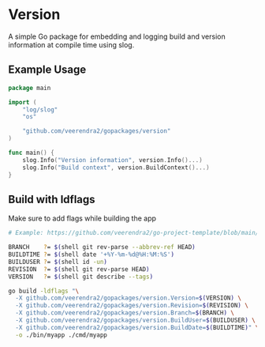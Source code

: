 # Version

A simple Go package for embedding and logging build and version information at compile time using slog.

## Example Usage

```go
package main

import (
    "log/slog"
    "os"

    "github.com/veerendra2/gopackages/version"
)

func main() {
    slog.Info("Version information", version.Info()...)
    slog.Info("Build context", version.BuildContext()...)
}
```

## Build with ldflags

Make sure to add flags while building the app

```bash
# Example: https://github.com/veerendra2/go-project-template/blob/main/Taskfile.yml

BRANCH    ?= $(shell git rev-parse --abbrev-ref HEAD)
BUILDTIME ?= $(shell date '+%Y-%m-%d@%H:%M:%S')
BUILDUSER ?= $(shell id -un)
REVISION  ?= $(shell git rev-parse HEAD)
VERSION   ?= $(shell git describe --tags)

go build -ldflags "\
  -X github.com/veerendra2/gopackages/version.Version=$(VERSION) \
  -X github.com/veerendra2/gopackages/version.Revision=$(REVISION) \
  -X github.com/veerendra2/gopackages/version.Branch=$(BRANCH) \
  -X github.com/veerendra2/gopackages/version.BuildUser=$(BUILDUSER) \
  -X github.com/veerendra2/gopackages/version.BuildDate=$(BUILDTIME)" \
  -o ./bin/myapp ./cmd/myapp
```
